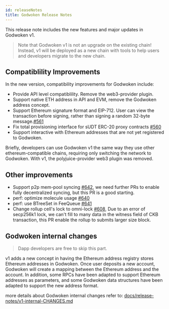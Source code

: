 ```yaml
---
id: releaseNotes
title: Godwoken Release Notes
---
```


This release note includes the new features and major updates in Godwoken v1.

> Note that Godwoken v1 is not an upgrade on the existing chain! Instead, v1 will be deployed as a new chain with tools to help users and developers migrate to the new chain.
> 

## **Compatiblility Improvements**

In the new version, compatibility improvements for Godwoken include:

- Provide API level compatiblility. Remove the web3-provider plugin.
- Support native ETH address in API and EVM, remove the Godwoken address concept.
- Support Ethereum signature format and EIP-712. User can view the transaction before signing, rather than signing a random 32-byte message.[#561](https://github.com/nervosnetwork/godwoken/pull/561)
- Fix total provisioning interface for sUDT ERC-20 proxy contracts [#560](https://github.com/nervosnetwork/godwoken/pull/560)
- Support interactive with Ethereum addresses that are not yet registered to Godwoken.

Briefly, developers can use Godwoken v1 the same way they use other ethereum-compatible chains, requiring only switching the network to Godwoken. With v1, the polyjuice-provider web3 plugin was removed.

## **Other improvements**

- Support p2p mem-pool syncing [#642](https://github.com/nervosnetwork/godwoken/pull/642), we need further PRs to enable fully decentralized syncing, but this PR is a good starting.
- perf: optimize molecule usage [#640](https://github.com/nervosnetwork/godwoken/pull/640)
- perf: use BTreeSet in FeeQueue [#641](https://github.com/nervosnetwork/godwoken/pull/641)
- Change rollup cell's lock to omni-lock [#608](https://github.com/nervosnetwork/godwoken/pull/608), Due to an error of secp256k1 lock, we can't fill to many data in the witness field of CKB transaction, this PR enable the rollup to submits larger size block.

## **Godwoken internal changes**

> Dapp developers are free to skip this part.
> 

v1 adds a new concept in having the Ethereum address registry stores Ethereum addresses in Godwoken. Once user deposits a new account, Godwoken will create a mapping between the Ethereum address and the account. In addition, some RPCs have been adapted to support Ethereum addresses as parameters, and some Godwoken data structures have been adapted to support the new address format.

more details about Godwoken internal changes refer to: [docs/release-notes/v1-internal-CHANGES.md](https://github.com/nervosnetwork/godwoken/blob/72b6728e4315ab581282685cffe75cdbfe38670c/docs/release-notes/v1-internal-CHANGES.md)
